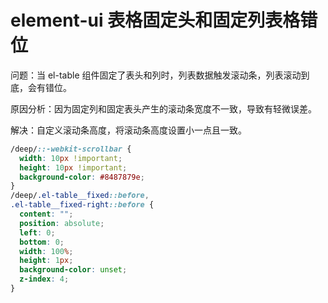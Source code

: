 # element-ui 表格固定头和固定列表格错位

问题：当 el-table 组件固定了表头和列时，列表数据触发滚动条，列表滚动到底，会有错位。

原因分析：因为固定列和固定表头产生的滚动条宽度不一致，导致有轻微误差。

解决：自定义滚动条高度，将滚动条高度设置小一点且一致。

```css
/deep/::-webkit-scrollbar {
  width: 10px !important;
  height: 10px !important;
  background-color: #8487879e;
}
/deep/.el-table__fixed::before,
.el-table__fixed-right::before {
  content: "";
  position: absolute;
  left: 0;
  bottom: 0;
  width: 100%;
  height: 1px;
  background-color: unset;
  z-index: 4;
}
```
